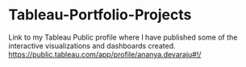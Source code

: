 # Tableau-Portfolio-Projects
Link to my Tableau Public profile where I have published some of the interactive visualizations and dashboards created.
https://public.tableau.com/app/profile/ananya.devaraju#!/
